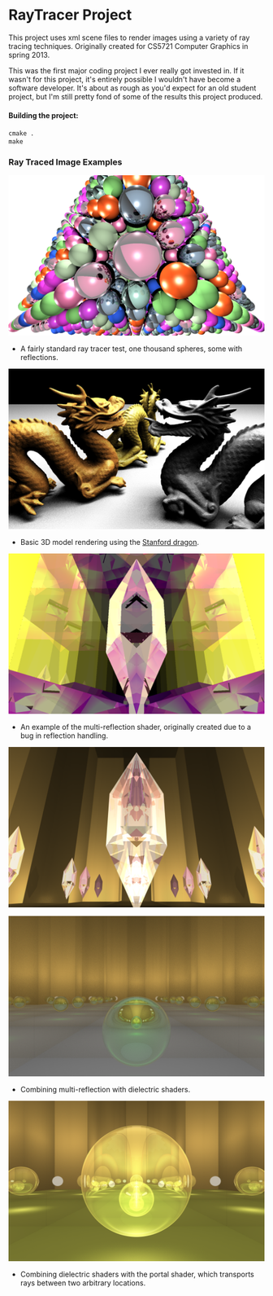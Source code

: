# RayTracer Project
This project uses xml scene files to render images using a variety of ray tracing techniques. Originally created for CS5721 Computer Graphics in spring 2013.



This was the first major coding project I ever really got invested in. If it wasn't for this project, it's entirely possible I wouldn't have become a software developer. It's about as rough as you'd expect for an old student project, but I'm still pretty fond of some of the results this project produced.

#### Building the project:
```
cmake .
make
```
### Ray Traced Image Examples
![Spheres 1K](./examples/spheres_1K.png?raw=true "Spheres 1K")
 * A fairly standard ray tracer test, one thousand spheres, some with reflections.

![metallic dragons](./examples/metallicDragons.png?raw=true "Metallic Dragons")
 * Basic 3D model rendering using the [Stanford dragon](https://en.wikipedia.org/wiki/Stanford_dragon).

![amethyst](./examples/amethyst.png?raw=true "amethyst")
 * An example of the multi-reflection shader, originally created due to a bug in reflection handling.

![amethystDielectric](./examples/amethystDielectric.png?raw=true "amethyst dielectric")

![Dielectric Multi-reflection](./examples/dielectricmultireflection.png?raw=true "dielectric multi-reflection")
 * Combining multi-reflection with dielectric shaders.

![dielectric portal](./examples/dielectricportal.png?raw=true "dielectric portal")
 * Combining dielectric shaders with the portal shader, which transports rays between two arbitrary locations.

